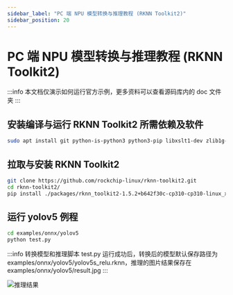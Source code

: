 ```yaml
---
sidebar_label: "PC 端 NPU 模型转换与推理教程 (RKNN Toolkit2)"
sidebar_position: 20
---
```


# PC 端 NPU 模型转换与推理教程 (RKNN Toolkit2)

:::info
本文档仅演示如何运行官方示例，更多资料可以查看源码库内的 doc 文件夹
:::

## 安装编译与运行 RKNN Toolkit2 所需依赖及软件

```bash
sudo apt install git python-is-python3 python3-pip libxslt1-dev zlib1g-dev libglib2.0-dev libsm6 libgl1-mesa-glx libprotobuf-dev build-essential adb
```

## 拉取与安装 RKNN Toolkit2

```bash
git clone https://github.com/rockchip-linux/rknn-toolkit2.git
cd rknn-toolkit2/
pip install ./packages/rknn_toolkit2-1.5.2+b642f30c-cp310-cp310-linux_x86_64.whl
```

## 运行 yolov5 例程

<!-- :::info
此脚本是在 PC 模拟器上运行，若需要连板调试请参考
::: -->

```bash
cd examples/onnx/yolov5
python test.py
```

:::info
转换模型和推理脚本 test.py 运行成功后，转换后的模型默认保存路径为 examples/onnx/yolov5/yolov5s_relu.rknn，推理的图片结果保存在 examples/onnx/yolov5/result.jpg
:::

![推理结果](/img/general-tutorial/rknn/result.webp)
